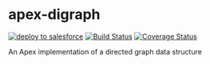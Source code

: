 # apex-digraph

[![deploy to salesforce](https://img.shields.io/badge/salesforce-deploy-blue.svg)](https://githubsfdeploy.herokuapp.com)
[![Build Status](https://img.shields.io/travis/redteal/apex-digraph.svg)](https://travis-ci.org/redteal/apex-digraph)
[![Coverage Status](https://img.shields.io/coveralls/redteal/apex-digraph.svg)](https://coveralls.io/github/redteal/apex-digraph)

An Apex implementation of a directed graph data structure
